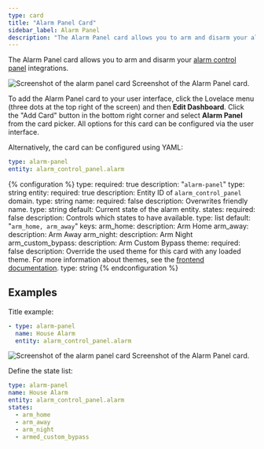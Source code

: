 ```yaml
---
type: card
title: "Alarm Panel Card"
sidebar_label: Alarm Panel
description: "The Alarm Panel card allows you to arm and disarm your alarm control panel integrations."
---
```


The Alarm Panel card allows you to arm and disarm your [alarm control panel](/integrations/#alarm) integrations.

<p class='img'>
<img src='/images/lovelace/lovelace_alarm_panel_card.gif' alt='Screenshot of the alarm panel card'>
Screenshot of the Alarm Panel card.
</p>

To add the Alarm Panel card to your user interface, click the Lovelace menu (three dots at the top right of the screen) and then **Edit Dashboard**. Click the "Add Card" button in the bottom right corner and select **Alarm Panel** from the card picker. All options for this card can be configured via the user interface.

Alternatively, the card can be configured using YAML:

```yaml
type: alarm-panel
entity: alarm_control_panel.alarm
```

{% configuration %}
type:
  required: true
  description: "`alarm-panel`"
  type: string
entity:
  required: true
  description: Entity ID of `alarm_control_panel` domain.
  type: string
name:
  required: false
  description: Overwrites friendly name.
  type: string
  default: Current state of the alarm entity.
states:
  required: false
  description: Controls which states to have available.
  type: list
  default: "`arm_home, arm_away`"
  keys:
    arm_home:
      description: Arm Home
    arm_away:
      description: Arm Away
    arm_night:
      description: Arm Night
    arm_custom_bypass:
      description: Arm Custom Bypass
theme:
  required: false
  description: Override the used theme for this card with any loaded theme. For more information about themes, see the [frontend documentation](/integrations/frontend/).
  type: string
{% endconfiguration %}

## Examples

Title example:

```yaml
- type: alarm-panel
  name: House Alarm
  entity: alarm_control_panel.alarm
```

<p class='img'>
<img src='/images/lovelace/lovelace_alarm_panel_title_card.gif' alt='Screenshot of the alarm panel card'>
Screenshot of the Alarm Panel card.
</p>

Define the state list:

```yaml
type: alarm-panel
name: House Alarm
entity: alarm_control_panel.alarm
states:
  - arm_home
  - arm_away
  - arm_night
  - armed_custom_bypass
```
